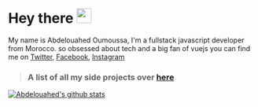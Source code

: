 # Hey there <img src="https://raw.githubusercontent.com/MartinHeinz/MartinHeinz/master/wave.gif" width="30px">

My name is Abdelouahed Oumoussa, I'm a fullstack javascript developer from Morocco. so obsessed about tech and a big fan of vuejs
you can find me on [Twitter](https://twitter.com/oumoussa98), [Facebook](https://www.facebook.com/oumoussa98), [Instagram](https://www.instagram.com/oumoussa98)

> ### A list of all my side projects over [here](https://github.com/oumoussa98/My-projects-list)

<a href="https://github.com/oumoussa98">
  <img align="center" src="https://github-readme-stats.vercel.app/api?username=oumoussa98&count_private=true&show_icons=true&theme=vue-dark" alt="Abdelouahed's github stats" />
</a>
